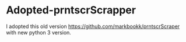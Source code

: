 # Adopted-prntscrScrapper
I adopted this old version https://github.com/markbookk/prntscrScraper with new python 3 version.
